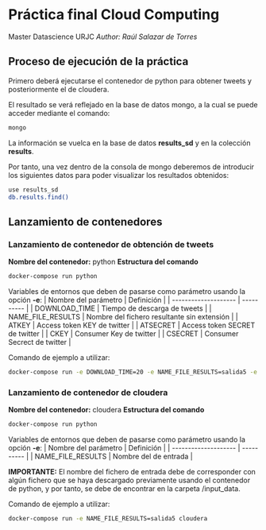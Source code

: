 # Práctica final Cloud Computing
Master Datascience URJC
*Author: Raúl Salazar de Torres*

## Proceso de ejecución de la práctica
Primero deberá ejecutarse el contenedor de python para obtener tweets y posteriormente el de cloudera.

El resultado se verá reflejado en la base de datos mongo, a la cual se puede acceder mediante el comando:
```sh
mongo
```

La información se vuelca en la base de datos **results_sd** y en la colección **results**.

Por tanto, una vez dentro de la consola de mongo deberemos de introducir los siguientes datos para poder visualizar los resultados obtenidos:
```sh
use results_sd
db.results.find()
```

## Lanzamiento de contenedores
### Lanzamiento de contenedor de obtención de tweets
**Nombre del contenedor:** python
**Estructura del comando**
```sh
docker-compose run python
```
Variables de entornos que deben de pasarse como parámetro usando la opción **-e**:
| Nombre del parámetro | Definición |
| -------------------- | ---------- |
| DOWNLOAD_TIME | Tiempo de descarga de tweets |
| NAME_FILE_RESULTS | Nombre del fichero resultante sin extensión |
| ATKEY | Access token KEY de twitter |
| ATSECRET | Access token SECRET de twitter |
| CKEY | Consumer Key de twitter |
| CSECRET | Consumer Secrect de twitter |


Comando de ejemplo a utilizar: 
```sh
docker-compose run -e DOWNLOAD_TIME=20 -e NAME_FILE_RESULTS=salida5 -e ATKEY=214926193-cC5yxpyNnsZklE8H3xZR6cxxoypebgR74uDUdlvy -e ATSECRET=ltz6SahDXs8vcpNsAVXkCeFmuzXz8slpr9AsiL59gOzTt -e CKEY=OqWdq8I3TPlLxylQzACwGL6EP -e CSECRET=HtqbagAZESpfwjTIcAg2ylIBMTrsAmHRxB3pPT854H12Ywbzjw python
```

### Lanzamiento de contenedor de cloudera
**Nombre del contenedor:** cloudera
**Estructura del comando**
```sh
docker-compose run python
```
Variables de entornos que deben de pasarse como parámetro usando la opción **-e**:
| Nombre del parámetro | Definición |
| -------------------- | ---------- |
| NAME_FILE_RESULTS | Nombre del de entrada |


**IMPORTANTE:** El nombre del fichero de entrada debe de corresponder con algún fichero que se haya descargado previamente usando el contenedor de python, y por tanto, se debe de encontrar en la carpeta /input_data.

Comando de ejemplo a utilizar: 
```sh
docker-compose run -e NAME_FILE_RESULTS=salida5 cloudera
```

